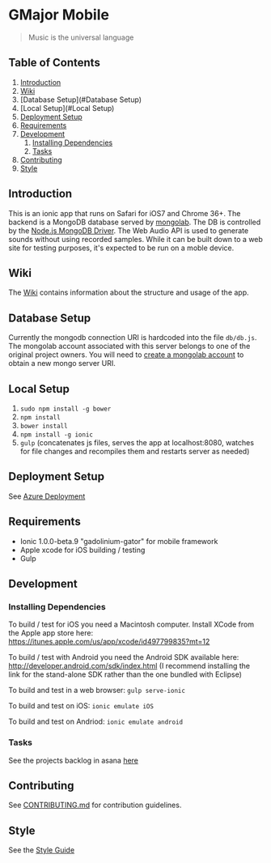 # GMajor Mobile

> Music is the universal language

## Table of Contents
1. [Introduction](#Introduction)
1. [Wiki](#Wiki)
1. [Database Setup](#Database Setup)
1. [Local Setup](#Local Setup)
1. [Deployment Setup](#Deployment)
1. [Requirements](#Requirements)
1. [Development](#development)
    1. [Installing Dependencies](#installing-dependencies)
    1. [Tasks](#tasks)
1. [Contributing](#contributing)
1. [Style](#Style)


## Introduction
This is an ionic app that runs on Safari for iOS7 and Chrome 36+. The backend is a 
MongoDB database served by [mongolab](https://mongolab.com/). The DB is controlled by the [Node.js MongoDB Driver](http://docs.mongodb.org/ecosystem/drivers/node-js/). The Web Audio API is used to generate sounds without using recorded samples. While it can be built down to a web site for testing purposes, it's expected to be run on a moble device. 

## Wiki
The [Wiki](https://github.com/gMajr/gMajorMobile/wiki) contains information about the structure and usage of the app.

## Database Setup
Currently the mongodb connection URI is hardcoded into the file `db/db.js`. The 
mongolab account associated with this server belongs to one of the original
project owners. You will need to [create a mongolab account](https://mongolab.com/signup/) to obtain a new mongo server URI. 

## Local Setup
1. `sudo npm install -g bower`
1. `npm install`
1. `bower install`
1. `npm install -g ionic`
1. `gulp` (concatenates js files, serves the app at localhost:8080, watches for file changes and recompiles them and restarts server as needed)

## Deployment Setup
See [Azure Deployment](https://github.com/gMajr/gMajorMobile/wiki/Azure-Deployment)


## Requirements

- Ionic 1.0.0-beta.9 "gadolinium-gator" for mobile framework
- Apple xcode for iOS building / testing
- Gulp

## Development

### Installing Dependencies

To build / test for iOS you need a Macintosh computer.
Install XCode from the Apple app store here: https://itunes.apple.com/us/app/xcode/id497799835?mt=12

To build / test with Android you need the Android SDK available here:
http://developer.android.com/sdk/index.html
(I recommend installing the link for the stand-alone SDK rather than the one bundled with Eclipse)

To build and test in a web browser:
`gulp serve-ionic`

To build and test on iOS:
`ionic emulate iOS`

To build and test on Andriod:
`ionic emulate android`

### Tasks

See the projects backlog in asana [here](https://app.asana.com/0/14549969807992/14549969807992)

## Contributing

See [CONTRIBUTING.md](CONTRIBUTING.md) for contribution guidelines.

## Style
See the [Style Guide](https://github.com/gMajr/gMajorMobile/wiki/Style-Guide)
